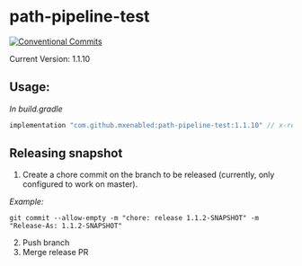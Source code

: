 # path-pipeline-test

[![Conventional Commits](https://img.shields.io/badge/Conventional%20Commits-1.0.0-%23FE5196?logo=conventionalcommits&logoColor=white)](https://conventionalcommits.org)

Current Version: 1.1.10<!-- x-release-version -->

## Usage:

_In build.gradle_

```groovy
implementation "com.github.mxenabled:path-pipeline-test:1.1.10" // x-release-version
```

## Releasing snapshot

1. Create a chore commit on the branch to be released (currently, only configured to work on master).

_Example:_

`git commit --allow-empty -m "chore: release 1.1.2-SNAPSHOT" -m "Release-As: 1.1.2-SNAPSHOT"`

2. Push branch
3. Merge release PR
